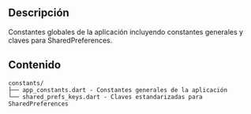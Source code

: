 ## Descripción
Constantes globales de la aplicación incluyendo constantes generales y claves para SharedPreferences.

## Contenido
```
constants/
├── app_constants.dart - Constantes generales de la aplicación
└── shared_prefs_keys.dart - Claves estandarizadas para SharedPreferences
```
